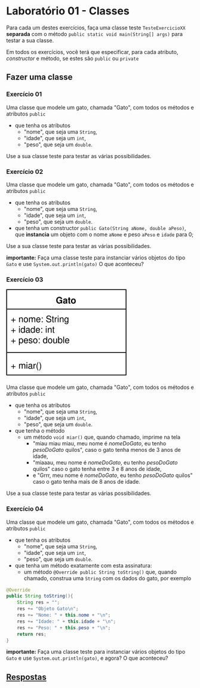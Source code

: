 # Laboratório 01 - Classes

Para cada um destes exercícios, faça uma classe teste `TesteExercicioXX` **separada** com o método `public static void main(String[] args)` para testar a sua classe.

Em todos os exercícios, você terá que especificar, para cada atributo, *constructor* e método, se estes são `public` ou `private`

## Fazer uma classe

### Exercício 01

Uma classe que modele um gato, chamada "Gato", com todos os métodos e atributos `public`
* que tenha os atributos
	* "nome", que seja uma `String`,
	* "idade", que seja um `int`,
	* "peso", que seja um `double`.

Use a sua classe teste para testar as várias possibilidades.


### Exercício 02

Uma classe que modele um gato, chamada "Gato", com todos os métodos e atributos `public`
* que tenha os atributos
	* "nome", que seja uma `String`,
	* "idade", que seja um `int`,
	* "peso", que seja um `double`.
* que tenha um constructor `public Gato(String aNome, double aPeso)`, que **instancia** um objeto com o nome `aNome` e peso `aPeso` e `idade` para 0;

Use a sua classe teste para testar as várias possibilidades.

**importante:** Faça uma classe teste para instanciar vários objetos do tipo `Gato` e use `System.out.println(gato)` O que aconteceu?


### Exercício 03

![Diagrama da Classe Gato](gato_diagrama.svg)

Uma classe que modele um gato, chamada "Gato", com todos os métodos e atributos `public`
* que tenha os atributos
	* "nome", que seja uma `String`,
	* "idade", que seja um `int`,
	* "peso", que seja um `double`.
* que tenha o método
	* um método `void miar()` que, quando chamado, imprime na tela
		* "miau miau miau, meu nome é *nomeDoGato*, eu tenho *pesoDoGato* quilos", caso o gato tenha menos de 3 anos de idade,
		* "miaaau, meu nome é *nomeDoGato*, eu tenho *pesoDoGato* quilos" caso o gato tenha entre 3 e 8 anos de idade,
		* e "Grrr, meu nome é *nomeDoGato*, eu tenho *pesoDoGato* quilos" caso o gato tenha mais de 8 anos de idade.

Use a sua classe teste para testar as várias possibilidades.


### Exercício 04

Uma classe que modele um gato, chamada "Gato", com todos os métodos e atributos `public`
* que tenha os atributos
	* "nome", que seja uma `String`,
	* "idade", que seja um `int`,
	* "peso", que seja um `double`.
* que tenha um método exatamente com esta assinatura:
	* um método `@Override public String toString()` que, quando chamado, construa uma `String` com os dados do gato, por exemplo

```java
@Override
public String toString(){
	String res = "";
	res += "Objeto Gato\n";
	res += "Nome: " + this.nome + "\n";
	res += "Idade: " + this.idade + "\n";
	res += "Peso: " + this.peso + "\n";
	return res;
}
```

**importante:** Faça uma classe teste para instanciar vários objetos do tipo `Gato` e use `System.out.println(gato)`, e agora? O que aconteceu?

## [Respostas](https://github.com/viniciusdenovaes/JavaCourseUnip/tree/main/Lab01_00/src)
